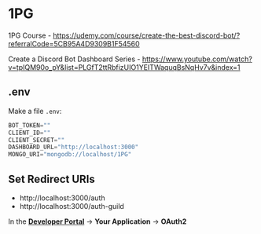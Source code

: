 # 1PG
1PG Course - https://udemy.com/course/create-the-best-discord-bot/?referralCode=5CB95A4D9309B1F54560

Create a Discord Bot Dashboard Series - https://www.youtube.com/watch?v=tpIQM90o_pY&list=PLGfT2ttRbfizUIO1YEITWaquqBsNqHv7v&index=1

## .env

Make a file `.env`:
```js
BOT_TOKEN=""
CLIENT_ID=""
CLIENT_SECRET=""
DASHBOARD_URL="http://localhost:3000"
MONGO_URI="mongodb://localhost/1PG"
```

## Set Redirect URIs
+ http://localhost:3000/auth
+ http://localhost:3000/auth-guild

In the **[Developer Portal](https://discord.com/developers)** -> **Your Application** -> **OAuth2** 
